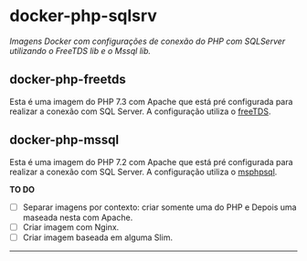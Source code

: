 # docker-php-sqlsrv

*Imagens Docker com configurações de conexão do PHP com SQLServer utilizando o FreeTDS lib e o Mssql lib.*

## docker-php-freetds

Esta é uma imagem do PHP 7.3 com Apache que está pré configurada para realizar a conexão com SQL Server. A configuração utiliza o [freeTDS](http://www.freetds.org/).

## docker-php-mssql

Esta é uma imagem do PHP 7.2 com Apache que está pré configurada para realizar a conexão com SQL Server. A configuração utiliza o [msphpsql](https://github.com/Microsoft/msphpsql).

**TO DO**

- [ ] Separar imagens por contexto: criar somente uma do PHP e Depois uma maseada nesta com Apache.
- [ ] Criar imagem com Nginx.
- [ ] Criar imagem baseada em alguma Slim.

--------------------------------------------------

